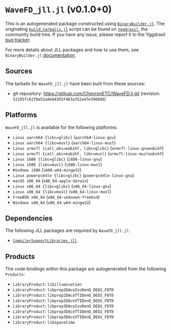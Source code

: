 # `WaveFD_jll.jl` (v0.1.0+0)

This is an autogenerated package constructed using [`BinaryBuilder.jl`](https://github.com/JuliaPackaging/BinaryBuilder.jl). The originating [`build_tarballs.jl`](https://github.com/JuliaPackaging/Yggdrasil/blob/5208d0a543bbcf7d2a808fe92a3399ec2922a77d/W/WaveFD/build_tarballs.jl) script can be found on [`Yggdrasil`](https://github.com/JuliaPackaging/Yggdrasil/), the community build tree.  If you have any issue, please report it to the Yggdrasil [bug tracker](https://github.com/JuliaPackaging/Yggdrasil/issues).

For more details about JLL packages and how to use them, see `BinaryBuilder.jl` [documentation](https://juliapackaging.github.io/BinaryBuilder.jl/dev/jll/).

## Sources

The tarballs for `WaveFD_jll.jl` have been built from these sources:

* git repository: https://github.com/ChevronETC/WaveFD.jl.git (revision: `52105fc62f8a52ade84365f403a352a47e3909d6`)

## Platforms

`WaveFD_jll.jl` is available for the following platforms:

* `Linux aarch64 {libc=glibc}` (`aarch64-linux-gnu`)
* `Linux aarch64 {libc=musl}` (`aarch64-linux-musl`)
* `Linux armv7l {call_abi=eabihf, libc=glibc}` (`armv7l-linux-gnueabihf`)
* `Linux armv7l {call_abi=eabihf, libc=musl}` (`armv7l-linux-musleabihf`)
* `Linux i686 {libc=glibc}` (`i686-linux-gnu`)
* `Linux i686 {libc=musl}` (`i686-linux-musl`)
* `Windows i686` (`i686-w64-mingw32`)
* `Linux powerpc64le {libc=glibc}` (`powerpc64le-linux-gnu`)
* `macOS x86_64` (`x86_64-apple-darwin`)
* `Linux x86_64 {libc=glibc}` (`x86_64-linux-gnu`)
* `Linux x86_64 {libc=musl}` (`x86_64-linux-musl`)
* `FreeBSD x86_64` (`x86_64-unknown-freebsd`)
* `Windows x86_64` (`x86_64-w64-mingw32`)

## Dependencies

The following JLL packages are required by `WaveFD_jll.jl`:

* [`CompilerSupportLibraries_jll`](https://github.com/JuliaBinaryWrappers/CompilerSupportLibraries_jll.jl)

## Products

The code bindings within this package are autogenerated from the following `Products`:

* `LibraryProduct`: `libillumination`
* `LibraryProduct`: `libprop2DAcoIsoDenQ_DEO2_FDTD`
* `LibraryProduct`: `libprop2DAcoTTIDenQ_DEO2_FDTD`
* `LibraryProduct`: `libprop2DAcoVTIDenQ_DEO2_FDTD`
* `LibraryProduct`: `libprop3DAcoIsoDenQ_DEO2_FDTD`
* `LibraryProduct`: `libprop3DAcoTTIDenQ_DEO2_FDTD`
* `LibraryProduct`: `libprop3DAcoVTIDenQ_DEO2_FDTD`
* `LibraryProduct`: `libspacetime`
